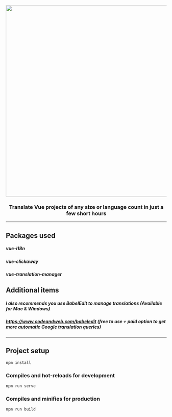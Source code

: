 
<p align="center">
   <a href="https://medium.com/@titusdecali/vue-i18n-ultimate-guide" target="_blank" rel="noopener noreferrer">
     <img width="600" src="https://github.com/titusdecali/i18n-ultimate-guide/blob/master/public/cover.jpg">
   </a>
</p>

<h3 align="center" font-weight="bold">
Translate Vue projects of any size or language count in just a few short hours
  </h4>

<hr/>

## Packages used
##### vue-i18n
##### vue-clickaway
##### vue-translation-manager



## Additional items
##### I also recommends you use BabelEdit to manage translations (Available for Mac & Windows)
##### https://www.codeandweb.com/babeledit  (free to use + paid option to get more automatic Google translation queries)

<hr/>


## Project setup


```
npm install
```

### Compiles and hot-reloads for development

```
npm run serve
```

### Compiles and minifies for production

```
npm run build
```
